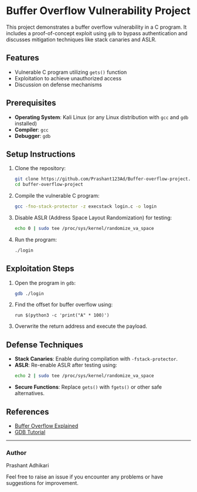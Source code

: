 # Buffer Overflow Vulnerability Project

This project demonstrates a buffer overflow vulnerability in a C program. It includes a proof-of-concept exploit using `gdb` to bypass authentication and discusses mitigation techniques like stack canaries and ASLR.

## Features

- Vulnerable C program utilizing `gets()` function
- Exploitation to achieve unauthorized access
- Discussion on defense mechanisms

## Prerequisites

- **Operating System**: Kali Linux (or any Linux distribution with `gcc` and `gdb` installed)
- **Compiler**: `gcc`
- **Debugger**: `gdb`

## Setup Instructions

1. Clone the repository:
   ```bash
   git clone https://github.com/Prashant123Ad/Buffer-overflow-project.git
   cd buffer-overflow-project
   ```

2. Compile the vulnerable C program:
   ```bash
   gcc -fno-stack-protector -z execstack login.c -o login
   ```

3. Disable ASLR (Address Space Layout Randomization) for testing:
   ```bash
   echo 0 | sudo tee /proc/sys/kernel/randomize_va_space
   ```

4. Run the program:
   ```bash
   ./login
   ```

## Exploitation Steps

1. Open the program in `gdb`:
   ```bash
   gdb ./login
   ```

2. Find the offset for buffer overflow using:
   ```gdb
   run $(python3 -c 'print("A" * 100)')
   ```

3. Overwrite the return address and execute the payload.

## Defense Techniques

- **Stack Canaries**: Enable during compilation with `-fstack-protector`.
- **ASLR**: Re-enable ASLR after testing using:
  ```bash
  echo 2 | sudo tee /proc/sys/kernel/randomize_va_space
  ```
- **Secure Functions**: Replace `gets()` with `fgets()` or other safe alternatives.



## References

- [Buffer Overflow Explained](https://owasp.org/www-community/attacks/Buffer_Overflow)
- [GDB Tutorial](https://sourceware.org/gdb/current/onlinedocs/)

---

### Author
Prashant Adhikari  

Feel free to raise an issue if you encounter any problems or have suggestions for improvement.
